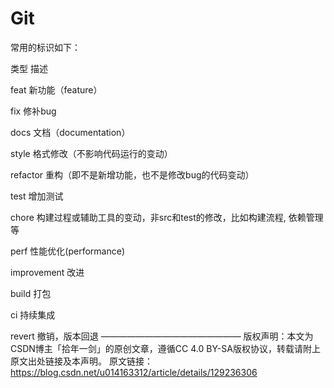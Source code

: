 # Git

常用的标识如下：

类型	描述

feat	新功能（feature）

fix	修补bug

docs	文档（documentation）

style	格式修改（不影响代码运行的变动）

refactor	重构（即不是新增功能，也不是修改bug的代码变动）

test	增加测试

chore	构建过程或辅助工具的变动，非src和test的修改，比如构建流程, 依赖管理等

perf	性能优化(performance)

improvement	改进

build	打包

ci	持续集成

revert	撤销，版本回退
————————————————
版权声明：本文为CSDN博主「拾年一剑」的原创文章，遵循CC 4.0 BY-SA版权协议，转载请附上原文出处链接及本声明。
原文链接：https://blog.csdn.net/u014163312/article/details/129236306